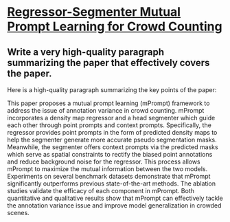# [Regressor-Segmenter Mutual Prompt Learning for Crowd Counting](https://arxiv.org/abs/2312.01711)

## Write a very high-quality paragraph summarizing the paper that effectively covers the paper.

 Here is a high-quality paragraph summarizing the key points of the paper:

This paper proposes a mutual prompt learning (mPrompt) framework to address the issue of annotation variance in crowd counting. mPrompt incorporates a density map regressor and a head segmenter which guide each other through point prompts and context prompts. Specifically, the regressor provides point prompts in the form of predicted density maps to help the segmenter generate more accurate pseudo segmentation masks. Meanwhile, the segmenter offers context prompts via the predicted masks which serve as spatial constraints to rectify the biased point annotations and reduce background noise for the regressor. This process allows mPrompt to maximize the mutual information between the two models. Experiments on several benchmark datasets demonstrate that mPrompt significantly outperforms previous state-of-the-art methods. The ablation studies validate the efficacy of each component in mPrompt. Both quantitative and qualitative results show that mPrompt can effectively tackle the annotation variance issue and improve model generalization in crowded scenes.
